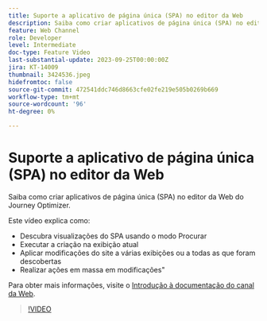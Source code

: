 ```yaml
---
title: Suporte a aplicativo de página única (SPA) no editor da Web
description: Saiba como criar aplicativos de página única (SPA) no editor da Web do Journey Optimizer.
feature: Web Channel
role: Developer
level: Intermediate
doc-type: Feature Video
last-substantial-update: 2023-09-25T00:00:00Z
jira: KT-14009
thumbnail: 3424536.jpeg
hidefromtoc: false
source-git-commit: 472541ddc746d8663cfe02fe219e505b0269b669
workflow-type: tm+mt
source-wordcount: '96'
ht-degree: 0%

---
```



# Suporte a aplicativo de página única (SPA) no editor da Web

Saiba como criar aplicativos de página única (SPA) no editor da Web do Journey Optimizer.

Este vídeo explica como:

* Descubra visualizações do SPA usando o modo Procurar
* Executar a criação na exibição atual
* Aplicar modificações do site a várias exibições ou a todas as que foram descobertas
* Realizar ações em massa em modificações&quot;

Para obter mais informações, visite o [Introdução à documentação do canal da Web](https://experienceleague.adobe.com/docs/journey-optimizer/using/web/get-started-web.html).

>[!VIDEO](https://video.tv.adobe.com/v/3424536/?learn=on)
